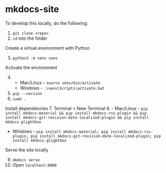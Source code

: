 # mkdocs-site

To develop this locally, do the following:

1. `git clone <repo>`
2. `cd` into the folder

Create a virtual environment with Python

3. `python3 -m venv venv`

Activate the environment

4. - Mac/Linux - `source venv/bin/activate`
   - Windows - `.\venv\Scripts\activate.bat`
5. `pip --version`
6. `code .`

Install dependencies
7. Terminal > New Terminal
8. - Mac/Linux - `pip install mkdocs-material && pip install mkdocs-rss-plugin && pip install mkdocs-git-revision-date-localized-plugin && pip install mkdocs-glightbox`
   - Windows - `pip install mkdocs-material; pip install mkdocs-rss-plugin; pip install mkdocs-git-revision-date-localized-plugin; pip install mkdocs-glightbox`

Serve the site locally

9. `mkdocs serve`
10. Open `localhost:8000`
